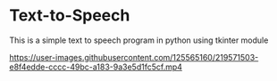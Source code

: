 # Text-to-Speech
This is a simple text to speech program in python using tkinter module


https://user-images.githubusercontent.com/125565160/219571503-e8f4edde-cccc-49bc-a183-9a3e5d1fc5cf.mp4

